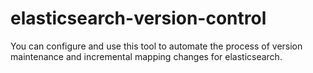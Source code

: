 # elasticsearch-version-control
You can configure and use this tool to automate the process of version maintenance and incremental mapping changes for elasticsearch.
